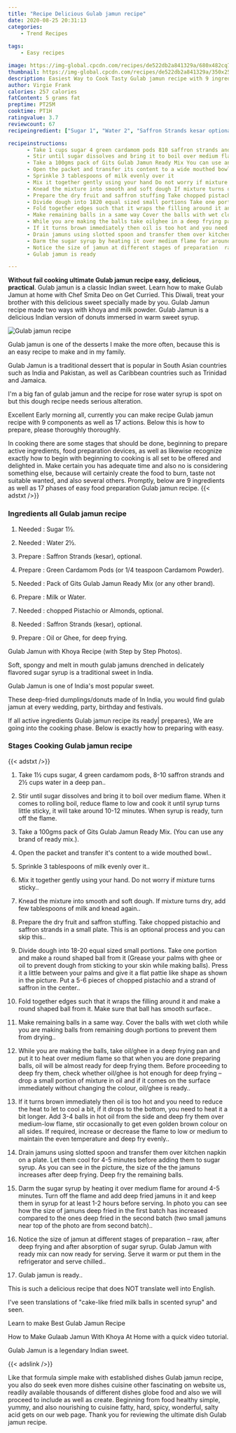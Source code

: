 ```yaml
---
title: "Recipe Delicious Gulab jamun recipe"
date: 2020-08-25 20:31:13
categories:
    - Trend Recipes
    
tags:
    - Easy recipes

image: https://img-global.cpcdn.com/recipes/de522db2a841329a/680x482cq70/gulab-jamun-recipe-recipe-main-photo.jpg
thumbnail: https://img-global.cpcdn.com/recipes/de522db2a841329a/350x250cq70/gulab-jamun-recipe-recipe-main-photo.jpg
description: Easiest Way to Cook Tasty Gulab jamun recipe with 9 ingredients and 17 stages of easy cooking.
author: Virgie Frank
calories: 257 calories
fatContent: 5 grams fat
preptime: PT25M
cooktime: PT1H
ratingvalue: 3.7
reviewcount: 67
recipeingredient: ["Sugar 1", "Water 2", "Saffron Strands kesar optional", "Green Cardamom Pods or 14 teaspoon Cardamom Powder", "Pack of Gits Gulab Jamun Ready Mix or any other brand", "Milk or Water", "chopped Pistachio or Almonds optional", "Saffron Strands kesar optional", "Oil or Ghee for deep frying"]

recipeinstructions: 
      - Take 1 cups sugar 4 green cardamom pods 810 saffron strands and 2 cups water in a deep pan 
      - Stir until sugar dissolves and bring it to boil over medium flame When it comes to rolling boil reduce flame to low and cook it until syrup turns little sticky it will take around 1012 minutes When syrup is ready turn off the flame 
      - Take a 100gms pack of Gits Gulab Jamun Ready Mix You can use any brand of ready mix 
      - Open the packet and transfer its content to a wide mouthed bowl 
      - Sprinkle 3 tablespoons of milk evenly over it 
      - Mix it together gently using your hand Do not worry if mixture turns sticky 
      - Knead the mixture into smooth and soft dough If mixture turns dry add few tablespoons of milk and knead again 
      - Prepare the dry fruit and saffron stuffing Take chopped pistachio and saffron strands in a small plate This is an optional process and you can skip this 
      - Divide dough into 1820 equal sized small portions Take one portion and make a round shaped ball from it Grease your palms with ghee or oil to prevent dough from sticking to your skin while making balls Press it a little between your palms and give it a flat pattie like shape as shown in the picture Put a 56 pieces of chopped pistachio and a strand of saffron in the center 
      - Fold together edges such that it wraps the filling around it and make a round shaped ball from it Make sure that ball has smooth surface 
      - Make remaining balls in a same way Cover the balls with wet cloth while you are making balls from remaining dough portions to prevent them from drying 
      - While you are making the balls take oilghee in a deep frying pan and put it to heat over medium flame so that when you are done preparing balls oil will be almost ready for deep frying them Before proceeding to deep fry them check whether oilghee is hot enough for deep frying  drop a small portion of mixture in oil and if it comes on the surface immediately without changing the colour oilghee is ready 
      - If it turns brown immediately then oil is too hot and you need to reduce the heat to let to cool a bit if it drops to the bottom you need to heat it a bit longer Add 34 balls in hot oil from the side and deep fry them over mediumlow flame stir occasionally to get even golden brown colour on all sides If required increase or decrease the flame to low or medium to maintain the even temperature and deep fry evenly 
      - Drain jamuns using slotted spoon and transfer them over kitchen napkin on a plate Let them cool for 45 minutes before adding them to sugar syrup As you can see in the picture the size of the the jamuns increases after deep frying Deep fry the remaining balls 
      - Darm the sugar syrup by heating it over medium flame for around 45 minutes Turn off the flame and add deep fried jamuns in it and keep them in syrup for at least 12 hours before serving In photo you can see how the size of jamuns deep fried in the first batch has increased compared to the ones deep fried in the second batch two small jamuns near top of the photo are from second batch 
      - Notice the size of jamun at different stages of preparation  raw after deep frying and after absorption of sugar syrup Gulab Jamun with ready mix can now ready for serving Serve it warm or put them in the refrigerator and serve chilled 
      - Gulab jamun is ready

---
```




**Without fail cooking ultimate Gulab jamun recipe easy, delicious, practical**. Gulab jamun is a classic Indian sweet. Learn how to make Gulab Jamun at home with Chef Smita Deo on Get Curried. This Diwali, treat your brother with this delicious sweet specially made by you. Gulab Jamun recipe made two ways with khoya and milk powder. Gulab Jamun is a delicious Indian version of donuts immersed in warm sweet syrup.


![Gulab jamun recipe](https://img-global.cpcdn.com/recipes/de522db2a841329a/680x482cq70/gulab-jamun-recipe-recipe-main-photo.jpg "Gulab jamun recipe")



Gulab jamun is one of the desserts I make the more often, because this is an easy recipe to make and in my family.

Gulab Jamun is a traditional dessert that is popular in South Asian countries such as India and Pakistan, as well as Caribbean countries such as Trinidad and Jamaica.

I&#39;m a big fan of gulab jamun and the recipe for rose water syrup is spot on but this dough recipe needs serious alteration.


Excellent Early morning all, currently you can make recipe Gulab jamun recipe with 9 components as well as 17 actions. Below this is how to prepare, please thoroughly thoroughly.

In cooking there are some stages that should be done, beginning to prepare active ingredients, food preparation devices, as well as likewise recognize exactly how to begin with beginning to cooking is all set to be offered and delighted in. Make certain you has adequate time and also no is considering something else, because will certainly create the food to burn, taste not suitable wanted, and also several others. Promptly, below are 9 ingredients as well as 17 phases of easy food preparation Gulab jamun recipe.
{{< adstxt />}}

### Ingredients all Gulab jamun recipe


1. Needed  : Sugar 1½.

1. Needed  : Water 2½.

1. Prepare  : Saffron Strands (kesar), optional.

1. Prepare  : Green Cardamom Pods (or 1/4 teaspoon Cardamom Powder).

1. Needed  : Pack of Gits Gulab Jamun Ready Mix (or any other brand).

1. Prepare  : Milk or Water.

1. Needed  : chopped Pistachio or Almonds, optional.

1. Needed  : Saffron Strands (kesar), optional.

1. Prepare  : Oil or Ghee, for deep frying.


Gulab Jamun with Khoya Recipe (with Step by Step Photos).

Soft, spongy and melt in mouth gulab jamuns drenched in delicately flavored sugar syrup is a traditional sweet in India.

Gulab Jamun is one of India&#39;s most popular sweet.

These deep-fried dumplings/donuts made of In India, you would find gulab jamun at every wedding, party, birthday and festivals.


If all active ingredients Gulab jamun recipe its ready| prepares}, We are going into the cooking phase. Below is exactly how to preparing with easy.

### Stages Cooking Gulab jamun recipe

{{< adstxt />}}


1. Take 1½ cups sugar, 4 green cardamom pods, 8-10 saffron strands and 2½ cups water in a deep pan..



1. Stir until sugar dissolves and bring it to boil over medium flame. When it comes to rolling boil, reduce flame to low and cook it until syrup turns little sticky, it will take around 10-12 minutes. When syrup is ready, turn off the flame.



1. Take a 100gms pack of Gits Gulab Jamun Ready Mix. (You can use any brand of ready mix.).



1. Open the packet and transfer it&#39;s content to a wide mouthed bowl..



1. Sprinkle 3 tablespoons of milk evenly over it..



1. Mix it together gently using your hand. Do not worry if mixture turns sticky..



1. Knead the mixture into smooth and soft dough. If mixture turns dry, add few tablespoons of milk and knead again..



1. Prepare the dry fruit and saffron stuffing. Take chopped pistachio and saffron strands in a small plate. This is an optional process and you can skip this..



1. Divide dough into 18-20 equal sized small portions. Take one portion and make a round shaped ball from it (Grease your palms with ghee or oil to prevent dough from sticking to your skin while making balls). Press it a little between your palms and give it a flat pattie like shape as shown in the picture. Put a 5-6 pieces of chopped pistachio and a strand of saffron in the center..



1. Fold together edges such that it wraps the filling around it and make a round shaped ball from it. Make sure that ball has smooth surface..



1. Make remaining balls in a same way. Cover the balls with wet cloth while you are making balls from remaining dough portions to prevent them from drying..



1. While you are making the balls, take oil/ghee in a deep frying pan and put it to heat over medium flame so that when you are done preparing balls, oil will be almost ready for deep frying them. Before proceeding to deep fry them, check whether oil/ghee is hot enough for deep frying – drop a small portion of mixture in oil and if it comes on the surface immediately without changing the colour, oil/ghee is ready..



1. If it turns brown immediately then oil is too hot and you need to reduce the heat to let to cool a bit, if it drops to the bottom, you need to heat it a bit longer. Add 3-4 balls in hot oil from the side and deep fry them over medium-low flame, stir occasionally to get even golden brown colour on all sides. If required, increase or decrease the flame to low or medium to maintain the even temperature and deep fry evenly..



1. Drain jamuns using slotted spoon and transfer them over kitchen napkin on a plate. Let them cool for 4-5 minutes before adding them to sugar syrup. As you can see in the picture, the size of the the jamuns increases after deep frying. Deep fry the remaining balls.



1. Darm the sugar syrup by heating it over medium flame for around 4-5 minutes. Turn off the flame and add deep fried jamuns in it and keep them in syrup for at least 1-2 hours before serving. In photo you can see how the size of jamuns deep fried in the first batch has increased compared to the ones deep fried in the second batch (two small jamuns near top of the photo are from second batch)..



1. Notice the size of jamun at different stages of preparation – raw, after deep frying and after absorption of sugar syrup. Gulab Jamun with ready mix can now ready for serving. Serve it warm or put them in the refrigerator and serve chilled..



1. Gulab jamun is ready..




This is such a delicious recipe that does NOT translate well into English.

I&#39;ve seen translations of &#34;cake-like fried milk balls in scented syrup&#34; and seen.

Learn to make Best Gulab Jamun Recipe

How to Make Gulaab Jamun With Khoya At Home with a quick video tutorial.

Gulab Jamun is a legendary Indian sweet.


{{< adslink />}}

Like that formula simple make with established dishes Gulab jamun recipe, you also do seek even more dishes cuisine other fascinating on website us, readily available thousands of different dishes globe food and also we will proceed to include as well as create. Beginning from food healthy simple, yummy, and also nourishing to cuisine fatty, hard, spicy, wonderful, salty acid gets on our web page. Thank you for reviewing the ultimate dish Gulab jamun recipe.
